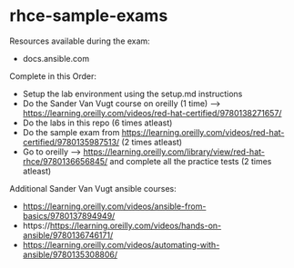 # rhce-sample-exams

Resources available during the exam:
- docs.ansible.com

Complete in this Order:
-  Setup the lab environment using the setup.md instructions
-  Do the Sander Van Vugt course on oreilly (1 time) --> https://learning.oreilly.com/videos/red-hat-certified/9780138271657/
-  Do the labs in this repo (6 times atleast)
-  Do the sample exam from https://learning.oreilly.com/videos/red-hat-certified/9780135987513/ (2 times atleast)
-  Go to oreilly --> https://learning.oreilly.com/library/view/red-hat-rhce/9780136656845/ and complete all the practice tests (2 times atleast)

Additional Sander Van Vugt ansible courses:
-  https://learning.oreilly.com/videos/ansible-from-basics/9780137894949/
-  https://https://learning.oreilly.com/videos/hands-on-ansible/9780136746171/
-  https://learning.oreilly.com/videos/automating-with-ansible/9780135308806/

